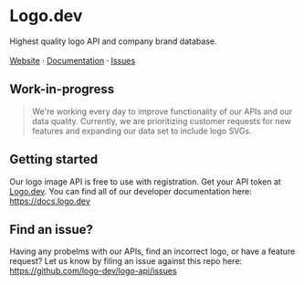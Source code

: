 <p>
	<h1><b>Logo.dev</b></h1>
<p>
    Highest quality logo API and company brand database.
    <br />
    <br />
    <a href="https://www.logo.dev" alt="Logo API">Website</a>
    ·
    <a href="https://docs.logo.dev" alt="Logo API documentation">Documentation</a>
    ·
    <a href="https://github.com/logo-dev/logo-api/issues">Issues</a>
  </p>
</p>

## Work-in-progress

> We're working every day to improve functionality of our APIs and our data quality. Currently, we are prioritizing customer requests for new features and expanding our data set to include logo SVGs.

## Getting started

Our logo image API is free to use with registration. Get your API token at [Logo.dev](https://www.logo.dev). You can find all of our developer documentation here: https://docs.logo.dev

## Find an issue?

Having any probelms with our APIs, find an incorrect logo, or have a feature request? Let us know by filing an issue against this repo here: https://github.com/logo-dev/logo-api/issues
